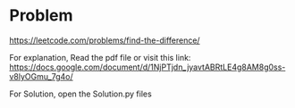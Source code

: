 # Problem

https://leetcode.com/problems/find-the-difference/

For explanation, Read the pdf file or visit this link:
https://docs.google.com/document/d/1NjPTjdn_jyavtABRtLE4g8AM8g0ss-v8lyOGmu_7g4o/

For Solution, open the Solution.py files